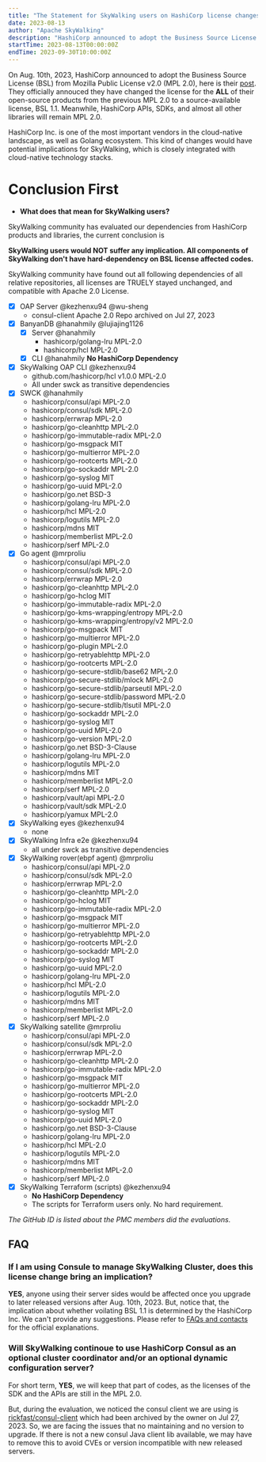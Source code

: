 ```yaml
---
title: "The Statement for SkyWalking users on HashiCorp license changes"
date: 2023-08-13
author: "Apache SkyWalking"
description: "HashiCorp announced to adopt the Business Source License from Mozilla Public License v2.0 (MPL 2.0). SkyWalking community posts the statement for our own users to explain the evaluation of the potential implications."
startTime: 2023-08-13T00:00:00Z
endTime: 2023-09-30T10:00:00Z
---
```


On Aug. 10th, 2023, HashiCorp announced to adopt the Business Source License (BSL) from Mozilla Public License v2.0 (MPL 2.0), here is their [post](https://www.hashicorp.com/blog/hashicorp-adopts-business-source-license). 
They officially annouced they have changed the license for the **ALL** of their open-source products from the previous MPL 2.0 to a source-available license, BSL 1.1. 
Meanwhile, HashiCorp APIs, SDKs, and almost all other libraries will remain MPL 2.0.

HashiCorp Inc. is one of the most important vendors in the cloud-native landscape, as well as Golang ecosystem. This kind of changes would have potential implications for 
SkyWalking, which is closely integrated with cloud-native technology stacks. 


# Conclusion First
- **What does that mean for SkyWalking users?**

SkyWalking community has evaluated our dependencies from HashiCorp products and libraries, the current conclusion is

**SkyWalking users would NOT suffer any implication. All components of SkyWalking don't have hard-dependency on BSL license affected codes.**

SkyWalking community have found out all following dependencies of all relative repositories, all licenses are TRUELY stayed unchanged, and compatible with Apache 2.0 License.

- [x] OAP Server @kezhenxu94 @wu-sheng 
  - consul-client Apache 2.0 Repo archived on Jul 27, 2023
- [x] BanyanDB @hanahmily @lujiajing1126 
   - [x] Server @hanahmily 
     - hashicorp/golang-lru MPL-2.0
     - hashicorp/hcl MPL-2.0
   - [x] CLI @hanahmily **No HashiCorp Dependency**
- [x] SkyWalking OAP CLI @kezhenxu94 
  - github.com/hashicorp/hcl v1.0.0 MPL-2.0
  - All under swck as transitive dependencies
- [x] SWCK @hanahmily
  - hashicorp/consul/api MPL-2.0
  - hashicorp/consul/sdk MPL-2.0
  - hashicorp/errwrap MPL-2.0
  - hashicorp/go-cleanhttp MPL-2.0
  - hashicorp/go-immutable-radix MPL-2.0
  - hashicorp/go-msgpack MIT
  - hashicorp/go-multierror MPL-2.0
  - hashicorp/go-rootcerts MPL-2.0
  - hashicorp/go-sockaddr MPL-2.0
  - hashicorp/go-syslog MIT
  - hashicorp/go-uuid MPL-2.0
  - hashicorp/go.net BSD-3
  - hashicorp/golang-lru MPL-2.0
  - hashicorp/hcl MPL-2.0
  - hashicorp/logutils MPL-2.0
  - hashicorp/mdns MIT
  - hashicorp/memberlist MPL-2.0
  - hashicorp/serf MPL-2.0
- [x] Go agent @mrproliu 
	- hashicorp/consul/api MPL-2.0
	- hashicorp/consul/sdk MPL-2.0
	- hashicorp/errwrap MPL-2.0
	- hashicorp/go-cleanhttp MPL-2.0
	- hashicorp/go-hclog MIT
	- hashicorp/go-immutable-radix MPL-2.0
	- hashicorp/go-kms-wrapping/entropy MPL-2.0
	- hashicorp/go-kms-wrapping/entropy/v2 MPL-2.0
	- hashicorp/go-msgpack MIT
	- hashicorp/go-multierror MPL-2.0
	- hashicorp/go-plugin MPL-2.0
	- hashicorp/go-retryablehttp MPL-2.0
	- hashicorp/go-rootcerts MPL-2.0
	- hashicorp/go-secure-stdlib/base62 MPL-2.0
	- hashicorp/go-secure-stdlib/mlock MPL-2.0
	- hashicorp/go-secure-stdlib/parseutil MPL-2.0
	- hashicorp/go-secure-stdlib/password MPL-2.0
	- hashicorp/go-secure-stdlib/tlsutil MPL-2.0
	- hashicorp/go-sockaddr MPL-2.0
	- hashicorp/go-syslog MIT
	- hashicorp/go-uuid MPL-2.0
	- hashicorp/go-version MPL-2.0
	- hashicorp/go.net BSD-3-Clause
	- hashicorp/golang-lru MPL-2.0
	- hashicorp/logutils MPL-2.0
	- hashicorp/mdns MIT
	- hashicorp/memberlist MPL-2.0
	- hashicorp/serf MPL-2.0
	- hashicorp/vault/api MPL-2.0
	- hashicorp/vault/sdk MPL-2.0
	- hashicorp/yamux MPL-2.0
- [x] SkyWalking eyes @kezhenxu94 
  - none
- [x] SkyWalking Infra e2e @kezhenxu94 
  - all under swck as transitive dependencies
- [x] SkyWalking rover(ebpf agent) @mrproliu 
	- hashicorp/consul/api MPL-2.0
	- hashicorp/consul/sdk MPL-2.0
	- hashicorp/errwrap MPL-2.0
	- hashicorp/go-cleanhttp MPL-2.0
	- hashicorp/go-hclog MIT
	- hashicorp/go-immutable-radix MPL-2.0
	- hashicorp/go-msgpack MIT
	- hashicorp/go-multierror MPL-2.0
	- hashicorp/go-retryablehttp MPL-2.0
	- hashicorp/go-rootcerts MPL-2.0
	- hashicorp/go-sockaddr MPL-2.0
	- hashicorp/go-syslog MIT
	- hashicorp/go-uuid MPL-2.0
	- hashicorp/golang-lru MPL-2.0
	- hashicorp/hcl MPL-2.0
	- hashicorp/logutils MPL-2.0
	- hashicorp/mdns MIT
	- hashicorp/memberlist MPL-2.0
	- hashicorp/serf MPL-2.0
- [x] SkyWalking satellite @mrproliu 
	- hashicorp/consul/api MPL-2.0
	- hashicorp/consul/sdk MPL-2.0
	- hashicorp/errwrap MPL-2.0
	- hashicorp/go-cleanhttp MPL-2.0
	- hashicorp/go-immutable-radix MPL-2.0
	- hashicorp/go-msgpack MIT
	- hashicorp/go-multierror MPL-2.0
	- hashicorp/go-rootcerts MPL-2.0
	- hashicorp/go-sockaddr MPL-2.0
	- hashicorp/go-syslog MIT
	- hashicorp/go-uuid MPL-2.0
	- hashicorp/go.net BSD-3-Clause
	- hashicorp/golang-lru MPL-2.0
	- hashicorp/hcl MPL-2.0
	- hashicorp/logutils MPL-2.0
	- hashicorp/mdns MIT
	- hashicorp/memberlist MPL-2.0
	- hashicorp/serf MPL-2.0
- [x] SkyWalking Terraform (scripts) @kezhenxu94 
   - **No HashiCorp Dependency**
   - The scripts for Terraform users only. No hard requirement.

_The GitHub ID is listed about the PMC members did the evaluations._

## FAQ
### If I am using Consule to manage SkyWalking Cluster, does this license change bring an implication?

**YES**, anyone using their server sides would be affected once you upgrade to later released versions after Aug. 10th, 2023.
But, notice that, the implication about whether voilating BSL 1.1 is determined by the HashiCorp Inc. We can't provide any suggestions.
Please refer to [FAQs and contacts](https://www.hashicorp.com/license-faq) for the official explanations.

### Will SkyWalking continoue to use HashiCorp Consul as an optional cluster coordinator and/or an optional dynamic configuration server?

For short term, **YES**, we will keep that part of codes, as the licenses of the SDK and the APIs are still in the MPL 2.0.

But, during the evaluation, we noticed the consul client we are using is [rickfast/consul-client](https://github.com/rickfast/consul-client) which had been archived by the owner on Jul 27, 2023. So, we are facing the issues that no maintaining and no version to upgrade.
If there is not a new consul Java client lib available, we may have to remove this to avoid CVEs or version incompatible with new released servers.